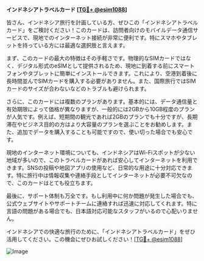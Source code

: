 **インドネシアトラベルカード [[TG💪+ @esim1088](https://t.me/s/esim1088)]**

皆さん、インドネシア旅行を計画している方、ぜひこの「インドネシアトラベルカード」をご検討ください！このカードは、訪問者向けのモバイルデータ通信サービスで、現地でのインターネット接続が非常に便利です。特にスマホやタブレットを持っている方には最適な選択肢と言えます。

まず、このカードの最大の特徴はその手軽さです。物理的なSIMカードではなく、デジタル形式のeSIMとして提供されるため、現地に到着する前にスマートフォンやタブレットに簡単にインストールできます。これにより、空港到着後に長時間並んでSIMカードを購入する必要がありません。また、国際旅行ではSIMカードのサイズが合わないなどのトラブルも避けられます。

さらに、このカードには複数のプランがあります。基本的には、データ通信量と有効期限によって価格が異なりますが、一般的には2GBから10GB程度のプランが人気です。例えば、短期間の観光であれば2GBのプランでも十分ですが、長期滞在やビジネス目的の方はより大容量のプランを選ぶことをお勧めします。また、追加でデータを購入することも可能ですので、使い切った場合でも安心です。

現地のインターネット環境についても、インドネシアはWi-Fiスポットが少ない地域が多いので、このトラベルカードがあれば安心してインターネットを利用できます。SNSの投稿や地図アプリの使用など、日常的な用途に十分対応できます。特に旅行中は情報収集や連絡手段としてインターネットが必要不可欠なので、このカードはとても役立ちます。

最後に、サポート体制も万全です。もし利用中に何か問題が発生した場合でも、公式ウェブサイトやサポートチームに連絡すれば迅速に対応してくれます。特に言語の問題がある場合でも、日本語対応可能なスタッフがいるので心配いりません。

インドネシアでの快適な旅行のために、「インドネシアトラベルカード」をぜひ活用してください。この機会にぜひお試しください！[[TG💪+ @esim1088](https://t.me/s/esim1088)]

![Image](https://i.postimg.cc/Y0z9fWf4/image.png)